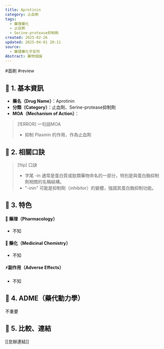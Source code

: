 ```yaml
---
title: Aprotinin
category: 止血劑
tags:
  - 藥理藥化
  - 止血劑
  - Serine-protease抑制劑
created: 2025-02-26
updated: 2025-04-01 20:11
source:
  - 藥理藥化平安符
Abstract: 藥物個論
---
```

#首刷 #review 
## 🔹 1. 基本資訊
- **藥名（Drug Name）**：Aprotinin
- **分類（Category）**：止血劑、Serine-protease抑制劑
- **MOA（Mechanism of Action）**：
> [!ERROR] 一句話MOA
> - 抑制 Plasmin 的作用，作為止血劑



## 🔹 2. 相關口訣
> [!tip] 口訣
> - 字尾 -in 通常是蛋白質或肽類藥物命名的一部分，特別是與蛋白酶抑制劑相關的名稱結構。
> - "-inin" 可能是抑制劑（inhibitor）的變體，強調其蛋白酶抑制功能。

## 🔹 3. 特色
#### 🧪 藥理（Pharmacology）

- 不知

#### 🧬 藥化（Medicinal Chemistry）

- 不知

#### ⚡副作用（Adverse Effects）
- 不知


## 🔹 4. ADME（藥代動力學）
 不重要
## 🔹 5. 比較、連結

[[怠辦連結]]